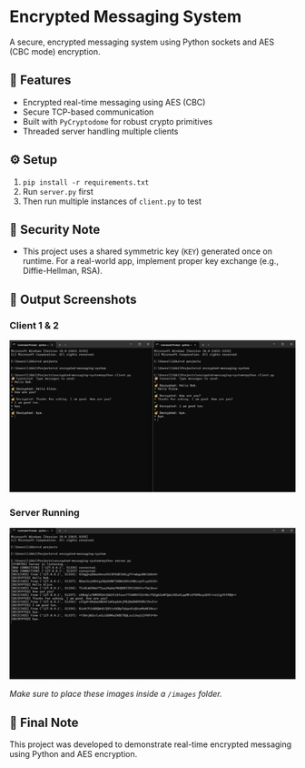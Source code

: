 # Encrypted Messaging System

A secure, encrypted messaging system using Python sockets and AES (CBC mode) encryption.

## 🔐 Features
- Encrypted real-time messaging using AES (CBC)
- Secure TCP-based communication
- Built with `PyCryptodome` for robust crypto primitives
- Threaded server handling multiple clients

## ⚙️ Setup
1. `pip install -r requirements.txt`
2. Run `server.py` first
3. Then run multiple instances of `client.py` to test

## 🧠 Security Note
- This project uses a shared symmetric key (`KEY`) generated once on runtime. For a real-world app, implement proper key exchange (e.g., Diffie-Hellman, RSA).

## 📸 Output Screenshots

### Client 1 & 2
![Clients Screenshot](images/clients%20screenshots.png)

### Server Running
![Server Screenshot](images/server%20screenshot.png)

*Make sure to place these images inside a `/images` folder.*

## 📘 Final Note
This project was developed to demonstrate real-time encrypted messaging using Python and AES encryption.

